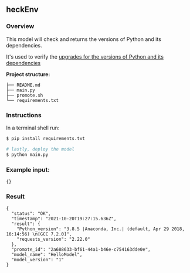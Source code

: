 ## heckEnv
### Overview

This model will check and returns the versions of Python and its dependencies.

It's used to verify the [upgrades for the versions of Python and its dependencies](upgrade-dependencies.md)

**Project structure:**

```
├── README.md
├── main.py
├── promote.sh
└── requirements.txt
```

### Instructions

In a terminal shell run:

```bash
$ pip install requirements.txt

# lastly, deploy the model
$ python main.py
```

### Example input:

```
{}
```

### Result

```
{
  "status": "OK",
  "timestamp": "2021-10-20T19:27:15.636Z",
  "result": {
    "Python_version": "3.8.5 |Anaconda, Inc.| (default, Apr 29 2018, 16:14:56) \n[GCC 7.2.0]",
    "requests_version": "2.22.0"
  },
  "promote_id": "2a688633-bf61-44a1-b46e-c754163dde0e",
  "model_name": "HelloModel",
  "model_version": "1"
}
```